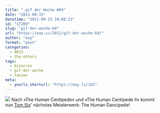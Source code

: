 ```yaml
---
title: ".gif der Woche #69"
date: "2011-09-15"
datetime: "2011-09-15 10:08:23"
id: "17209"
slug: "gif-der-woche-69"
url: "https://eay.cc/2011/gif-der-woche-69/"
author: "eay"
format: "post"
categories:
  - 0815
  - the-others
tags:
  - bizarres
  - gif-der-woche
  - tanzen
meta:
  - yourls_shorturl: "https://eay.li/1b5"
---
```


![](https://eay.cc/uploads/2011/humandancipede.gif) Nach »The Human Centipede« und »The Human Centipede II« kommt nun [Tom Six](http://www.imdb.com/name/nm1519353/)' nächstes Meisterwerk: The Human Dancipede!
